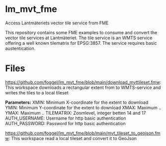 # lm_mvt_fme
Access Lantmäteriets vector tile service from FME

This repository contains some FME examples to consume and convert the vector tile services at Lantmäteriet.
The tile service is an WMTS service offering a well known tilematrix for EPSG:3857. The service requires basic austentication.


# Files
https://github.com/foggel/lm_mvt_fme/blob/main/download_mvttileset.fmw: This workspace downloads a rectangular extent from to WMTS-service and writes the tiles to a local tileset

**Parameters:**
XMIN: Minimum X-coordinate for the extent to download
YMIN: Minimum Y-coordinate for the extent to download
XMAX: Maximum ..
YMAX: Maximum ..
TILEMATRIX: Zoomlevel, integer betten 14 and 17
AUTH_USERNAME: Username for http basic authentication
AUTH_PASSWORD: Password for http basic authentication

https://github.com/foggel/lm_mvt_fme/blob/main/mvt_tileset_to_geojson.fmw: This workspace read a local tileset and convert it to GeoJson

